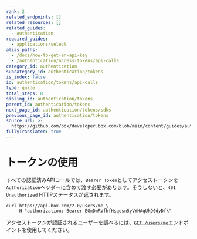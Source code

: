 ```yaml
---
rank: 2
related_endpoints: []
related_resources: []
related_guides:
  - authentication
required_guides:
  - applications/select
alias_paths:
  - /docs/how-to-get-an-api-key
  - /authentication/access-tokens/api-calls
category_id: authentication
subcategory_id: authentication/tokens
is_index: false
id: authentication/tokens/api-calls
type: guide
total_steps: 8
sibling_id: authentication/tokens
parent_id: authentication/tokens
next_page_id: authentication/tokens/sdks
previous_page_id: authentication/tokens
source_url: >-
  https://github.com/box/developer.box.com/blob/main/content/guides/authentication/tokens/api-calls.md
fullyTranslated: true
---
```

# トークンの使用

すべての認証済みAPIコールでは、`Bearer Token`としてアクセストークンを`Authorization`ヘッダーに含めて渡す必要があります。そうしないと、`401 Unauthorized` HTTPステータスが返されます。

```curl
curl https://api.box.com/2.0/users/me \
    -H "authorization: Bearer EGmDmRVfhfHsqesn5yVYHAqUkD0dyDfk"

```

<Message>

アクセストークンが認証されるユーザーを調べるには、[`GET /users/me`](endpoint://get-users-id)エンドポイントを使用してください。

</Message>
